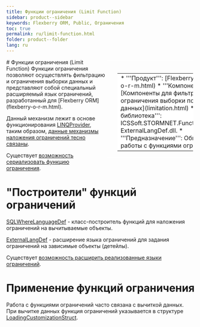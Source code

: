 ```yaml
---
title: Функции ограничения (Limit Function)
sidebar: product--sidebar
keywords: Flexberry ORM, Public, Ограничения
toc: true
permalink: ru/limit-function.html
folder: product--folder
lang: ru
---
```


<div style="margin:5px; padding-left:28px; float:right; width:40%; outline:1px solid white;">
<br>
<table border="0" width="100%" bgcolor="#6495ED">
<tbody><tr><td bgcolor="#FFFFFF">
* '''Продукт''': [Flexberry ORM](flexberry-o-r-m.html)
* '''Компонент''': [Компоненты для фильтрации и ограничения выборки получаемых данных](limitation.html)
* '''Программная библиотека''': ICSSoft.STORMNET.FunctionalLanguage.dll, ExternalLangDef.dll.
* '''Предназначение''': Общее описание работы с функциями ограничения.
</td>
</tr></tbody></table></a>
</div>
# Функции ограничения (Limit Function)
Функции ограничения позволяют осуществлять фильтрацию и ограничения выборки данных и представляют собой специальный расширяемый язык ограничений, разработанный для [Flexberry ORM](flexberry-o-r-m.html).

Данный механизм лежит в основе функционирования [LINQProvider](l-i-n-q-provider.html), таким образом, [данные механизмы наложения ограничений тесно связаны](limitation.html).

Существует [возможность сериализовать функцию ограничения](limit-function--serialization.html). 

# "Построители" функций ограничений
[SQLWhereLanguageDef](function-list.html) - класс-построитель функций для наложения ограничений на вычитываемые объекты.

[ExternalLangDef](external-lang-def.html) - расширение языка ограничений для задания ограничений на зависимые объекты (детейлы).

Существует [возможность расширить реализованные языки ограничений](creation-function-when-using--language-def.html).

# Применение функций ограничения
Работа с функциями ограничений часто связана с вычиткой данных. При вычитке данных функция ограничений указывается в структуре [LoadingCustomizationStruct](loading-customization-struct.html).
